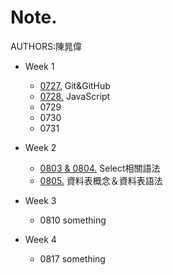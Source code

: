 # Note. 
  AUTHORS:陳晁偉
  * Week 1
    * [0727.](https://medium.com/@tw_kaka/0727-%E4%B8%8A%E8%AA%B2%E7%AD%86%E8%A8%98-git-github-c2842f700555) Git&GitHub
    * [0728.](https://medium.com/@tw_kaka/javascript-ecd1e3322fcd) JavaScript
    * 0729
    * 0730
    * 0731
  * Week 2
    * [0803 & 0804.](https://medium.com/@tw_kaka/0803-mysql-ddac8b2a4cd3) Select相關語法
    * [0805.](https://medium.com/@tw_kaka/0805-資料表概念-資料表語法-ed0cb70a3a6b) 資料表概念＆資料表語法
    
  * Week 3
    * 0810
      something
    
  * Week 4
    * 0817
      something

 
